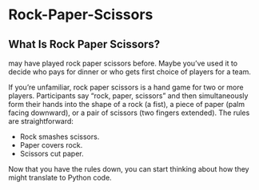# Rock-Paper-Scissors
## What Is Rock Paper Scissors?

may have played rock paper scissors before. Maybe you’ve used it to decide who pays for dinner or who 
gets first choice of players for a team.

If you’re unfamiliar, rock paper scissors is a hand game for two or more players.
Participants say “rock, paper, scissors” and then simultaneously form their hands into the shape of a rock (a fist),
a piece of paper (palm facing downward), or a pair of scissors (two fingers extended). The rules are straightforward:

<ul>
    <li>Rock smashes scissors.</li> 
    <li>Paper covers rock.</li> 
    <li>Scissors cut paper.</li> 
</ul>
    

Now that you have the rules down, you can start thinking about how they might translate to Python code.